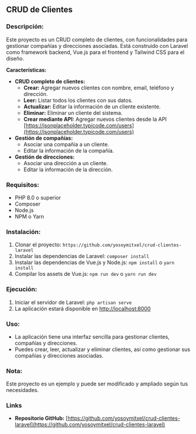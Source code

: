 ## CRUD de Clientes 

### Descripción:

Este proyecto es un CRUD completo de clientes, con funcionalidades para gestionar compañías y direcciones asociadas. Está construido con Laravel como framework backend, Vue.js para el frontend y Tailwind CSS para el diseño.

**Características:**

* **CRUD completo de clientes:**
    * **Crear:** Agregar nuevos clientes con nombre, email, teléfono y dirección.
    * **Leer:** Listar todos los clientes con sus datos.
    * **Actualizar:** Editar la información de un cliente existente.
    * **Eliminar:** Eliminar un cliente del sistema.
    * **Crear mediante API:** Agregar nuevos clientes desde la API [https://jsonplaceholder.typicode.com/users](https://jsonplaceholder.typicode.com/users)
* **Gestión de compañías:**
    * Asociar una compañía a un cliente.
    * Editar la información de la compañía.
* **Gestión de direcciones:**
    * Asociar una dirección a un cliente.
    * Editar la información de la dirección.

### Requisitos:

* PHP 8.0 o superior
* Composer
* Node.js
* NPM o Yarn

### Instalación:

1. Clonar el proyecto: ```https://github.com/yosoymitxel/crud-clientes-laravel```
2. Instalar las dependencias de Laravel: ```composer install```
3. Instalar las dependencias de Vue.js y Node.js: ```npm install``` o ```yarn install```
4. Compilar los assets de Vue.js: ```npm run dev``` o ```yarn run dev```

### Ejecución:

1. Iniciar el servidor de Laravel: ```php artisan serve```
2. La aplicación estará disponible en [http://localhost:8000](http://localhost:8000o)

### Uso:

* La aplicación tiene una interfaz sencilla para gestionar clientes, compañías y direcciones.
* Puedes crear, leer, actualizar y eliminar clientes, así como gestionar sus compañías y direcciones asociadas.

### Nota:

Este proyecto es un ejemplo y puede ser modificado y ampliado según tus necesidades.

### Links

* **Repositorio GitHub:** [https://github.com/yosoymitxel/crud-clientes-laravel](https://github.com/yosoymitxel/crud-clientes-laravel)
